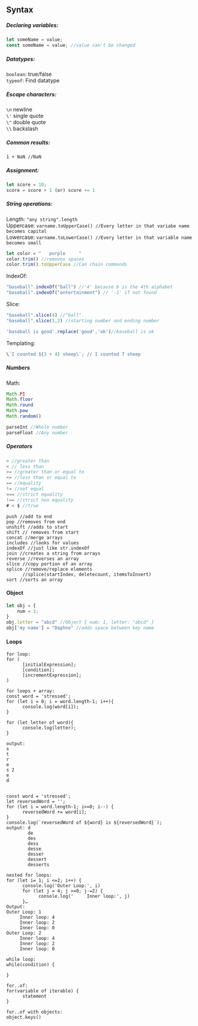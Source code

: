 ## Syntax

##### Declaring variables:
```javascript
let someName = value;
const someName = value; //value can't be changed
```

##### Datatypes:
`boolean`: true/false  
`typeof`: Find datatype

##### Escape characters:
`\n` newline  
`\'` single quote  
`\"` double quote  
`\\` backslash

##### Common results:
`1 + NaN //NaN`

##### Assignment:
```javascript 
let score = 10;
score = score + 1 (or) score += 1
```

##### String operations:
Length: `"any string".length`  
Uppercase: `varname.toUpperCase() //Every letter in that variabe name becomes capital`  
Lowercase: `varname.toLowerCase() //Every letter in that variable name becomes small`  

```javascript
let color = "   purple     "
color.trim() //removes spaces 
color.trim().toUpperCase //Can chain commands
```

IndexOf:
```javascript
"baseball".indexOf("ball") //'4' because b is the 4th alphabet
"baseball".indexOf("entertainment") // '-1' if not found
```

Slice:
```javascript
"baseball".slice(4) //"ball"
"baseball".slice(1,2) //starting number and ending number

'baseball is good'.replace('good','ok')//baseball is ok
```

Templating:
```javascript
\`I counted ${3 + 4} sheep\`; // I counted 7 sheep
```

##### Numbers

Math:
```javascript
Math.PI
Math.floor
Math.round
Math.pow
Math.random()

parseInt //Whole number
parseFloat //Any number
```


##### Operators
```javascript
> //greater than
< // less than
>= //greater than or equal to
<= //less than or equal to
== //equality
!= //not equal
=== //strict equality
!== //strict non equality
# < $ //true
```
```
push //add to end
pop //removes from end 
unshift //adds to start 
shift // removes from start
concat //merge arrays
includes //looks for values
indexOf //just like str.indexOf
join //creates a string from arrays
reverse //reverses an array
slice //copy portion of an array
splice //remove/replace elements
      //splice(startIndex, deletecount, itemsToInsert)
sort //sorts an array
```
#### Object
```javascript
let obj = {
    num = 1;
}
obj.letter = "abcd" //Object { num: 1, letter: "abcd" }
obj['my name'] = "Daphne" //adds space between key name
```

#### Loops
```
for loop:
for (
      [initialExpression];
      [condition];
      [incrementExpression];
)
```
```
for loops + array:
const word = 'stressed';
for (let i = 0; i = word.length-1; i++){
      console.log(word[i]); 
}

for (let letter of word){
      console.log(letter); 
}

output: 
s
t
r
e
s 2
e
d
        
```
```
const word = 'stressed';
let reversedWord = '';
for (let i = word.length-1; i>=0; i--) {
      reversedWord += word[i];
}
console.log(`reversedWord of ${word} is ${reversedWord}`); 
output: d 
        de 
        des 
        dess 
        desse 
        desser 
        dessert 
        desserts
```
```
nested for loops:
for (let i= 1; i <=2; i++) {
      console.log('Outer Loop:', i)
      for (let j = 4; j >=0; j-=2) {
            console.log('     Inner loop:', j)
      }…
Output:
Outer Loop: 1 
     Inner loop: 4 
     Inner loop: 2 
     Inner loop: 0 
Outer Loop: 2 
     Inner loop: 4 
     Inner loop: 2 
     Inner loop: 0
```
```
while loop:
while(condition) {

}
```
```
for..of:
for(variable of iterable) {
      statement
}
```
```
for..of with objects:
object.keys()
```